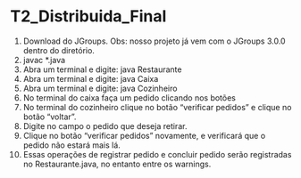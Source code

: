 # T2_Distribuida_Final


1) Download do JGroups. Obs: nosso projeto já vem com o JGroups 3.0.0
dentro do diretório.
2) javac *.java
3) Abra um terminal e digite: java Restaurante
4) Abra um terminal e digite: java Caixa
5) Abra um terminal e digite: java Cozinheiro
6) No terminal do caixa faça um pedido clicando nos botões
7) No terminal do cozinheiro clique no botão “verificar pedidos” e clique no botão
“voltar”.
8) Digite no campo o pedido que deseja retirar.
9) Clique no botão “verificar pedidos” novamente, e verificará que o pedido não
estará mais lá.
10) Essas operações de registrar pedido e concluir pedido serão registradas no
Restaurante.java, no entanto entre os warnings.
